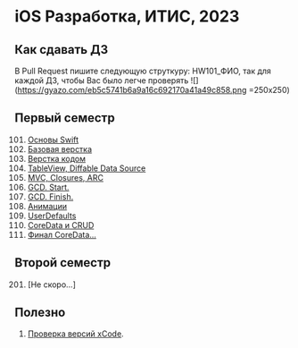 # iOS Разработка, ИТИС, 2023

## Как сдавать ДЗ
В Pull Request пишите следующую струткуру: HW101_ФИО, так для каждой ДЗ, чтобы Вас было легче проверять
![](https://gyazo.com/eb5c5741b6a9a16c692170a41a49c858.png =250x250)

## Первый семестр
101. [Основы Swift](/101)
102. [Базовая верстка](/102)
103. [Верстка кодом](/103)
104. [TableView, Diffable Data Source](/104)
105. [MVC, Closures, ARC](/105)
106. [GCD. Start.](/106)
107. [GCD. Finish.](/107)
108. [Анимации](/108)
109. [UserDefaults](/109)
110. [CoreData и CRUD](/110)
111. [Финал CoreData...](/111)



## Второй семестр
201. [Не скоро...]

## Полезно
1. [Проверка версий xCode](https://github.com/XcodesOrg/xcodes).

